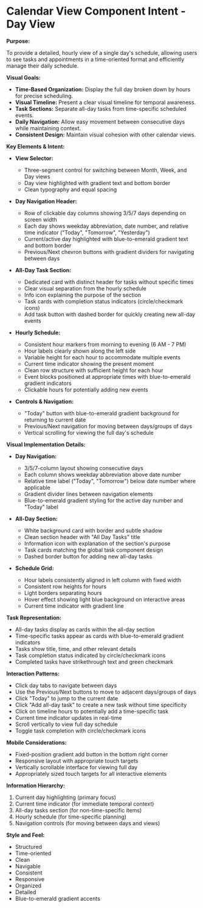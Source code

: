 # Calendar View Component Intent - Day View

**Purpose:**

To provide a detailed, hourly view of a single day's schedule, allowing users to see tasks and appointments in a time-oriented format and efficiently manage their daily schedule.

**Visual Goals:**

* **Time-Based Organization:** Display the full day broken down by hours for precise scheduling.
* **Visual Timeline:** Present a clear visual timeline for temporal awareness.
* **Task Sections:** Separate all-day tasks from time-specific scheduled events.
* **Daily Navigation:** Allow easy movement between consecutive days while maintaining context.
* **Consistent Design:** Maintain visual cohesion with other calendar views.

**Key Elements & Intent:**

* **View Selector:**
  * Three-segment control for switching between Month, Week, and Day views
  * Day view highlighted with gradient text and bottom border
  * Clean typography and equal spacing

* **Day Navigation Header:**
  * Row of clickable day columns showing 3/5/7 days depending on screen width
  * Each day shows weekday abbreviation, date number, and relative time indicator ("Today", "Tomorrow", "Yesterday")
  * Current/active day highlighted with blue-to-emerald gradient text and bottom border
  * Previous/Next chevron buttons with gradient dividers for navigating between days

* **All-Day Task Section:**
  * Dedicated card with distinct header for tasks without specific times
  * Clear visual separation from the hourly schedule
  * Info icon explaining the purpose of the section
  * Task cards with completion status indicators (circle/checkmark icons)
  * Add task button with dashed border for quickly creating new all-day events

* **Hourly Schedule:**
  * Consistent hour markers from morning to evening (6 AM - 7 PM)
  * Hour labels clearly shown along the left side
  * Variable height for each hour to accommodate multiple events
  * Current time indicator showing the present moment
  * Clean row structure with sufficient height for each hour
  * Event blocks positioned at appropriate times with blue-to-emerald gradient indicators
  * Clickable hours for potentially adding new events

* **Controls & Navigation:**
  * "Today" button with blue-to-emerald gradient background for returning to current date
  * Previous/Next navigation for moving between days/groups of days
  * Vertical scrolling for viewing the full day's schedule

**Visual Implementation Details:**

* **Day Navigation:**
  * 3/5/7-column layout showing consecutive days
  * Each column shows weekday abbreviation above date number
  * Relative time label ("Today", "Tomorrow") below date number where applicable
  * Gradient divider lines between navigation elements
  * Blue-to-emerald gradient styling for the active day number and "Today" label

* **All-Day Section:**
  * White background card with border and subtle shadow
  * Clean section header with "All Day Tasks" title
  * Information icon with explanation of the section's purpose
  * Task cards matching the global task component design
  * Dashed border button for adding new all-day tasks

* **Schedule Grid:**
  * Hour labels consistently aligned in left column with fixed width
  * Consistent row heights for hours
  * Light borders separating hours
  * Hover effect showing light blue background on interactive areas
  * Current time indicator with gradient line

**Task Representation:**
  * All-day tasks display as cards within the all-day section
  * Time-specific tasks appear as cards with blue-to-emerald gradient indicators
  * Tasks show title, time, and other relevant details
  * Task completion status indicated by circle/checkmark icons
  * Completed tasks have strikethrough text and green checkmark

**Interaction Patterns:**

* Click day tabs to navigate between days
* Use the Previous/Next buttons to move to adjacent days/groups of days
* Click "Today" to jump to the current date
* Click "Add all-day task" to create a new task without time specificity
* Click on timeline hours to potentially add a time-specific task
* Current time indicator updates in real-time
* Scroll vertically to view full day schedule
* Toggle task completion with circle/checkmark icons

**Mobile Considerations:**
* Fixed-position gradient add button in the bottom right corner
* Responsive layout with appropriate touch targets
* Vertically scrollable interface for viewing full day
* Appropriately sized touch targets for all interactive elements

**Information Hierarchy:**

1. Current day highlighting (primary focus)
2. Current time indicator (for immediate temporal context)
3. All-day tasks section (for non-time-specific items)
4. Hourly schedule (for time-specific planning)
5. Navigation controls (for moving between days and views)

**Style and Feel:**

* Structured
* Time-oriented
* Clean
* Navigable
* Consistent
* Responsive
* Organized
* Detailed
* Blue-to-emerald gradient accents
